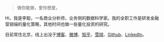> 做你能做，爱你想爱。

Hi，我是李聪，一名商业分析师，业务侧的数据科学家。我的全职工作是研发金融营销端的量化策略，其他时间也做一些量化投资的研究。

目前常住北京，线上出没于[博客](http://www.congli.pw)、[微博](https://weibo.com/18910006720)、[知乎](https://www.zhihu.com/people/lierzong)、[雪球](https://xueqiu.com/5290740951)、[Github](https://github.com/con-li)、[LinkedIn](https://www.linkedin.com/in/cong-li-a97b3053)。
